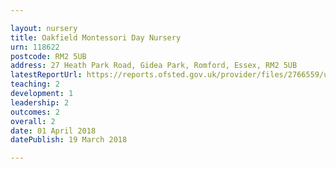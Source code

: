 ```yaml
---

layout: nursery
title: Oakfield Montessori Day Nursery
urn: 118622
postcode: RM2 5UB
address: 27 Heath Park Road, Gidea Park, Romford, Essex, RM2 5UB
latestReportUrl: https://reports.ofsted.gov.uk/provider/files/2766559/urn/118622.pdf
teaching: 2
development: 1
leadership: 2
outcomes: 2
overall: 2
date: 01 April 2018 
datePublish: 19 March 2018

---
```

